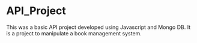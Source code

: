 # API_Project
This was a basic API project developed using Javascript and Mongo DB. It is a project to manipulate a book management system.
